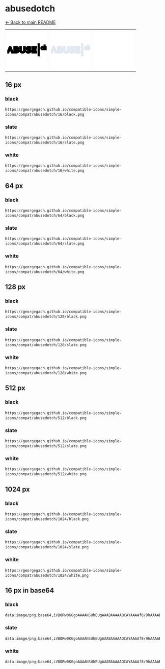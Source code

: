 # abusedotch

[← Back to main README](../../README.md)

<table><tr>
  <td><img src="./128/black.png" width="128" alt="abusedotch black icon" /></td>
  <td><img src="./128/slate.png" width="128" alt="abusedotch slate icon" /></td>
  <td><img src="./128/white.png" width="128" alt="abusedotch white icon" /></td>
</tr></table>

## 16 px

### black
```
https://georgegach.github.io/compatible-icons/simple-icons/compat/abusedotch/16/black.png
```

### slate
```
https://georgegach.github.io/compatible-icons/simple-icons/compat/abusedotch/16/slate.png
```

### white
```
https://georgegach.github.io/compatible-icons/simple-icons/compat/abusedotch/16/white.png
```

## 64 px

### black
```
https://georgegach.github.io/compatible-icons/simple-icons/compat/abusedotch/64/black.png
```

### slate
```
https://georgegach.github.io/compatible-icons/simple-icons/compat/abusedotch/64/slate.png
```

### white
```
https://georgegach.github.io/compatible-icons/simple-icons/compat/abusedotch/64/white.png
```

## 128 px

### black
```
https://georgegach.github.io/compatible-icons/simple-icons/compat/abusedotch/128/black.png
```

### slate
```
https://georgegach.github.io/compatible-icons/simple-icons/compat/abusedotch/128/slate.png
```

### white
```
https://georgegach.github.io/compatible-icons/simple-icons/compat/abusedotch/128/white.png
```

## 512 px

### black
```
https://georgegach.github.io/compatible-icons/simple-icons/compat/abusedotch/512/black.png
```

### slate
```
https://georgegach.github.io/compatible-icons/simple-icons/compat/abusedotch/512/slate.png
```

### white
```
https://georgegach.github.io/compatible-icons/simple-icons/compat/abusedotch/512/white.png
```

## 1024 px

### black
```
https://georgegach.github.io/compatible-icons/simple-icons/compat/abusedotch/1024/black.png
```

### slate
```
https://georgegach.github.io/compatible-icons/simple-icons/compat/abusedotch/1024/slate.png
```

### white
```
https://georgegach.github.io/compatible-icons/simple-icons/compat/abusedotch/1024/white.png
```

## 16 px in base64

### black
```
data:image/png;base64,iVBORw0KGgoAAAANSUhEUgAAABAAAAAQCAYAAAAf8/9hAAAABmJLR0QA/wD/AP+gvaeTAAAArElEQVQ4je3QoWuCcRDG8Y/6Y5iGS5bFCfJGweDimsOytD9lNv8Xg8kgaJzJJrLVNZsyVgbCNnHwWo6lpdfqt9xxd889x3HmZCoFNH284xu1hA5a2KKLKe6wwCVu8YYmctxggwdksMQPxjGwwy9G+IzaOuIX5phhj7yEAz5QxVU0UriUUY/TUxi94CnyPGGAV9zjAkNco40JHvGMXizKwnRV4H9/T2wUFZ/5hyMPKScjcWYa+QAAAABJRU5ErkJggg==
```

### slate
```
data:image/png;base64,iVBORw0KGgoAAAANSUhEUgAAABAAAAAQCAYAAAAf8/9hAAAABmJLR0QA/wD/AP+gvaeTAAAA80lEQVQ4je3QMS9DYQBG4fN+301DhMYkERIDiXQwSAyMEoPGIgY/RTf/xSiRSBhtBokIq7EtqYtBNZK2evu9/oBFrX32sxwY+zf9NWjk7VoIOqPfeY6xPJXVXzubpGI9Wi8E7QbCRcLbw+TrIM9YbNk8RmkVcDLLybRUmt4vSBU18/YtZk1waXGA+MKeFOHUchVTBurAku0u6CbIXaMdoKRm/jEA3iVN2Mwa9QPODC2JAMwB2GSgnkn3BB+pCD2DM9Cxgh5IVIVLUTr5drEQFTeiwnmRhocQr0TaA2OohBQHi/Plu5GuN/J27entc2WkeOx3PyNCaVJjDTwCAAAAAElFTkSuQmCC
```

### white
```
data:image/png;base64,iVBORw0KGgoAAAANSUhEUgAAABAAAAAQCAYAAAAf8/9hAAAABmJLR0QA/wD/AP+gvaeTAAAAtklEQVQ4je3QL0udARTA4ecdl+GKMBBWjApyo2CY0eawLPlRtuZ3MZgMgkZNNhGtNpsGy0AY93IHP4NvXNrA5FPO4cD5w+Hd26t+VuvVp2plUn3FJh6xi1Ps4BLL2MYdNhDW8IDvmKquqll13Kvn6k91VP0aa/dj/F1dVGfVvGqoFnjCEj5jjsm45QO+jNdPMMMNfox5ExzgFt/wEYdYxRZOsI9z7I2DplgMw3D9X0/8p+Z3f/cCUsxtLbOKiEkAAAAASUVORK5CYII=
```

